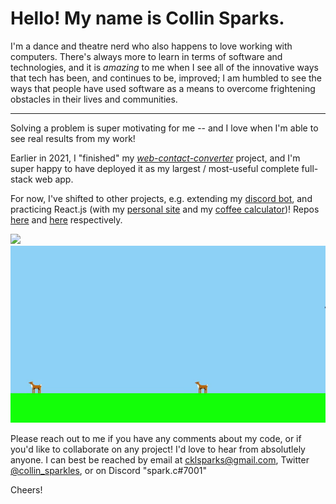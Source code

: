 # Hello! My name is Collin Sparks.

I'm a dance and theatre nerd who also happens to love working with computers. There's always more to learn in terms of software and technologies, and it is _amazing_ to me when I see all of the innovative ways that tech has been, and continues to be, improved; I am humbled to see the ways that people have used software as a means to overcome frightening obstacles in their lives and communities.

---

Solving a problem is super motivating for me -- and I love when I'm able to see real results from my work!

Earlier in 2021, I "finished" my [*web-contact-converter*](https://github.com/spark-c/web-contact-converter) project, and I'm super happy to have deployed it as my largest / most-useful complete full-stack web app.

For now, I've shifted to other projects, e.g. extending my [discord bot](https://github.com/spark-c/baby-bot), and practicing React.js (with my [personal site](https://spark-c.github.io) and my [coffee calculator](https://coffee-calculator-nine.vercel.app))! Repos [here](https://github.com/spark-c/spark-c.github.io) and [here](https://github.com/spark-c/coffee-calculator) respectively.

![](wcc_demo.gif)
![](pg_demo.gif)

Please reach out to me if you have any comments about my code, or if you'd like to collaborate on any project! I'd love to hear from absolutlely anyone.
I can best be reached by email at cklsparks@gmail.com, Twitter [@collin_sparkles](https://twitter.com/collin_sparkles), or on Discord "spark.c#7001"

Cheers!

<!---
spark-c/spark-c is a ✨ special ✨ repository because its `README.md` (this file) appears on your GitHub profile.
You can click the Preview link to take a look at your changes.
--->
